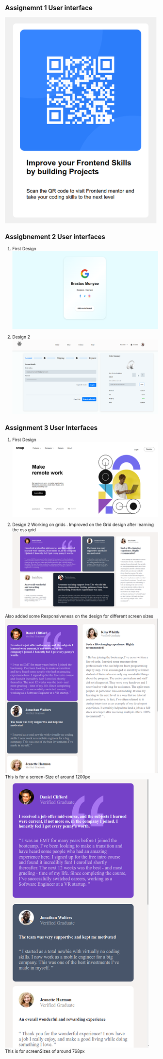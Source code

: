 ## Assignemnt 1 User interface 
![alt text](./assignment_screenshots/image.png)

## Assigbnement 2 User interfaces
1. First Design
![alt text](./assignment_screenshots/image-1.png)

2. Design 2
![alt text](./assignment_screenshots/image-2.png)


## Assignment 3 User Interfaces
1. First Design
![alt text](./assignment_screenshots/image-3.png)

2. Design 2 
Working on grids . Improved on the Grid design after learning the css grid
![alt text](image.png)

Also added some Responsiveness on the design for different screen sizes 
![alt text](image-1.png)    
This is for a screen-Size of around 1200px 
![alt text](image-2.png)
This is for screenSizes of around 768px
